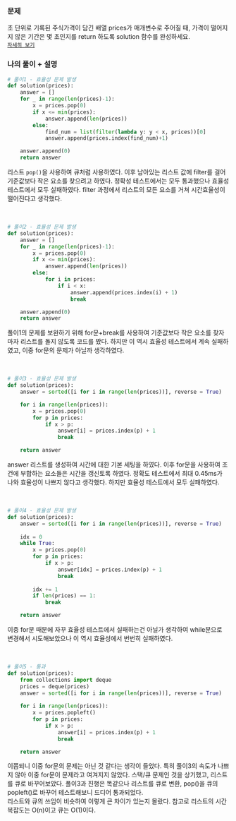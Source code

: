 ### 문제
초 단위로 기록된 주식가격이 담긴 배열 prices가 매개변수로 주어질 때, 가격이 떨어지지 않은 기간은 몇 초인지를 return 하도록 solution 함수를 완성하세요.  
[`자세히 보기`](https://programmers.co.kr/learn/courses/30/lessons/42584)

### 나의 풀이 + 설명
```python
# 풀이1 - 효율성 문제 발생
def solution(prices):
    answer = []
    for _ in range(len(prices)-1):
        x = prices.pop(0)
        if x <= min(prices):
            answer.append(len(prices))
        else:
            find_num = list(filter(lambda y: y < x, prices))[0]
            answer.append(prices.index(find_num)+1)

    answer.append(0)
    return answer
```
리스트 `pop()`을 사용하여 큐처럼 사용하였다. 이후 남아있는 리스트 값에 filter를 걸어 기준값보다 작은 요소를 찾으려고 하였다. 정확성 테스트에서는 모두 통과했으나 효율성 테스트에서 모두 실패하였다. filter 과정에서 리스트의 모든 요소를 거쳐 시간효율성이 떨어진다고 생각했다.  
<br>
<br>
```python
# 풀이2 - 효율성 문제 발생
def solution(prices):
    answer = []
    for _ in range(len(prices)-1):
        x = prices.pop(0)
        if x <= min(prices):
            answer.append(len(prices))
        else:
            for i in prices:
                if i < x:
                    answer.append(prices.index(i) + 1)
                    break            

    answer.append(0)
    return answer
```
풀이1의 문제를 보완하기 위해 for문+break를 사용하여 기준값보다 작은 요소를 찾자마자 리스트를 돌지 않도록 코드를 짰다. 하지만 이 역시 효율성 테스트에서 계속 실패하였고, 이중 for문의 문제가 아닐까 생각하였다.  
<br>
<br>
```python
# 풀이3 - 효율성 문제 발생
def solution(prices):
    answer = sorted([i for i in range(len(prices))], reverse = True)

    for i in range(len(prices)): 
        x = prices.pop(0)
        for p in prices:
            if x > p:
                answer[i] = prices.index(p) + 1
                break

    return answer
``` 
answer 리스트를 생성하여 시간에 대한 기본 세팅을 하였다. 이후 for문을 사용하여 조건에 부합하는 요소들은 시간을 갱신토록 하였다. 정확도 테스트에서 최대 0.45ms가 나와 효율성이 나쁘지 않다고 생각했다. 하지만 효율성 테스트에서 모두 실패하였다.  
<br>
<br>
```python
# 풀이4 - 효율성 문제 발생
def solution(prices):
    answer = sorted([i for i in range(len(prices))], reverse = True)
    
    idx = 0
    while True:
        x = prices.pop(0)        
        for p in prices:
            if x > p:
                answer[idx] = prices.index(p) + 1
                break
                
        idx += 1
        if len(prices) == 1:
            break

    return answer
```
이중 for문 때문에 자꾸 효율성 테스트에서 실패하는건 아닐가 생각하여 while문으로 변경해서 시도해보았으나 이 역시 효율성에서 번번히 실패하였다.  
<br>
<br>
```python
# 풀이5 - 통과
def solution(prices): 
    from collections import deque
    prices = deque(prices)
    answer = sorted([i for i in range(len(prices))], reverse = True)
    
    for i in range(len(prices)): 
        x = prices.popleft()
        for p in prices:
            if x > p:
                answer[i] = prices.index(p) + 1
                break

    return answer
```
이쯤되니 이중 for문의 문제는 아닌 것 같다는 생각이 들었다. 특히 풀이3의 속도가 나쁘지 않아 이중 for문이 문제라고 여겨지지 않았다. 스택/큐 문제인 것을 상기했고, 리스트를 큐로 바꾸어보았다. 풀이3과 진행은 똑같으나 리스트를 큐로 변환, pop()을 큐의 popleft()로 바꾸어 테스트해보니 드디어 통과되었다.  
리스트와 큐의 쓰임이 비슷하여 이렇게 큰 차이가 있는지 몰랐다. 참고로 리스트의 시간복잡도는 O(n)이고 큐는 O(1)이다.
